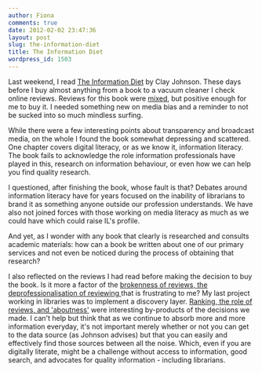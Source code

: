 ```yaml
---
author: Fiona
comments: true
date: 2012-02-02 23:47:36
layout: post
slug: the-information-diet
title: The Information Diet
wordpress_id: 1503
---
```


Last weekend, I read [The Information Diet](http://www.informationdiet.com/) by Clay Johnson. These days before I buy almost anything from a book to a vacuum cleaner I check online reviews. Reviews for this book were [mixed](http://www.amazon.com/Information-Diet-Case-Conscious-Consumption/dp/1449304680/ref=sr_1_1?ie=UTF8&qid=1328189260&sr=8-1), but positive enough for me to buy it. I needed something new on media bias and a reminder to not be sucked into so much mindless surfing.

While there were a few interesting points about transparency and broadcast media, on the whole I found the book somewhat depressing and scattered. One chapter covers digital literacy, or as we know it, information literacy. The book fails to acknowledge the role information professionals have played in this, research on information behaviour, or even how we can help you find quality research.

I questioned, after finishing the book, whose fault is that? Debates around information literacy have for years focused on the inability of librarians to brand it as something anyone outside our profession understands. We have also not joined forces with those working on media literacy as much as we could have which could raise IL's profile.

And yet, as I wonder with any book that clearly is researched and consults academic materials: how can a book be written about one of our primary services and not even be noticed during the process of obtaining that research?

I also reflected on the reviews I had read before making the decision to buy the book. Is it more a factor of the [brokenness of reviews, the deprofessionalisation of reviewing ](http://www.guardian.co.uk/commentisfree/2012/feb/01/tripadvisor-furore-criticism)that is frustrating to me? My last project working in libraries was to implement a discovery layer. [Ranking, the role of reviews, and 'aboutness'](http://www.slideshare.net/mobile/blisspix/adaptability-aboutness-and-authenticity-towards-discovery-platforms-with-nextgeneration-catalogues-and-linked-data) were interesting by-products of the decisions we made. I can't help but think that as we continue to absorb more and more information everyday, it's not important merely whether or not you can get to the data source (as Johnson advises) but that you can easily and effectively find those sources between all the noise. Which, even if you are digitally literate, might be a challenge without access to information, good search, and advocates for quality information - including librarians.

